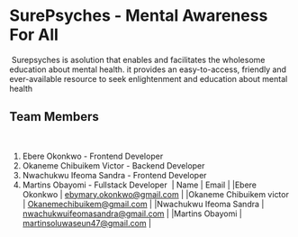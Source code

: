 # SurePsyches - Mental Awareness For All
​
Surepsyches is asolution that enables and facilitates the wholesome education about mental health. it provides an easy-to-access, friendly and ever-available resource to seek enlightenment and education about mental health
​
## Team Members
​
1. Ebere Okonkwo - Frontend Developer
1. Okaneme Chibuikem Victor - Backend Developer
1. Nwachukwu Ifeoma Sandra - Frontend Developer
1. Martins Obayomi - Fullstack Developer
​
| Name                      | Email                             |
|Ebere Okonkwo              | ebymary.okonkwo@gmail.com         |
|Okaneme Chibuikem victor   | Okanemechibuikem@gmail.com        |
|Nwachukwu Ifeoma Sandra    | nwachukwuifeomasandra@gmail.com   |
|Martins Obayomi            | martinsoluwaseun47@gmail.com      |

